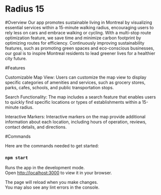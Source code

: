 # Radius 15

#Overview
Our app promotes sustainable living in Montreal by visualizing essential services within a 15-minute walking radius, encouraging users to rely less on cars and embrace walking or cycling. With a multi-stop route optimization feature, we save time and minimize carbon footprint by optimizing routes for efficiency. Continuously improving sustainability features, such as promoting green spaces and eco-conscious businesses, our goal is to inspire Montreal residents to lead greener lives for a healthier city future.


#Features

Customizable Map View: Users can customize the map view to display specific categories of amenities and services, such as grocery stores, parks, cafes, schools, and public transportation stops.

Search Functionality: The map includes a search feature that enables users to quickly find specific locations or types of establishments within a 15-minute radius.

Interactive Markers: Interactive markers on the map provide additional information about each location, including hours of operation, reviews, contact details, and directions.

#Commands

Here are the commands needed to get started:

### `npm start`
Runs the app in the development mode.\
Open [http://localhost:3000](http://localhost:3000) to view it in your browser.

The page will reload when you make changes.\
You may also see any lint errors in the console.



